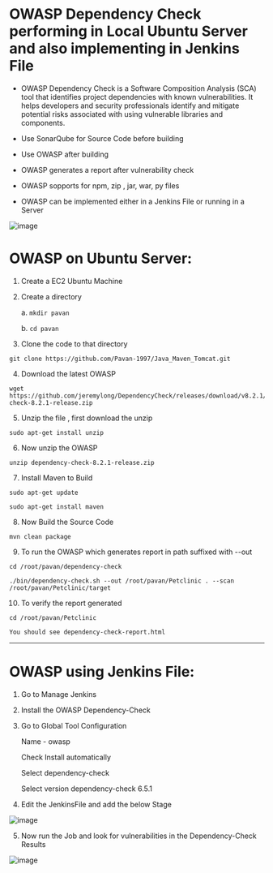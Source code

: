 # OWASP Dependency Check performing in Local Ubuntu Server and also implementing in Jenkins File

- OWASP Dependency Check is a Software Composition Analysis (SCA) tool that identifies project dependencies with known vulnerabilities. It helps developers and security professionals identify and mitigate potential risks associated with using vulnerable libraries and components. 

- Use SonarQube for Source Code before building 

- Use OWASP after building 

- OWASP generates a report after vulnerability check 

- OWASP sopports for npm, zip , jar, war, py files

- OWASP can be implemented either in a Jenkins File or running in a Server

![image](https://github.com/Pavan-1997/OWASP_Local_Jenkins/assets/32020205/f9ee3a71-8608-4dbd-b6ac-d7fb5ae23d10)



# OWASP on Ubuntu Server:

1. Create a EC2 Ubuntu Machine


2. Create  a directory 

    a. `mkdir pavan`

    b. `cd pavan`

		
4. Clone the code to that directory
```	 
git clone https://github.com/Pavan-1997/Java_Maven_Tomcat.git
```
	
4. Download the latest OWASP
```	
wget https://github.com/jeremylong/DependencyCheck/releases/download/v8.2.1/dependency-check-8.2.1-release.zip
```
	
5. Unzip the file , first download the unzip 
```
sudo apt-get install unzip
```

6. Now unzip the OWASP
```
unzip dependency-check-8.2.1-release.zip
```

7. Install Maven to Build
```
sudo apt-get update

sudo apt-get install maven
```

8. Now Build the Source Code 
```
mvn clean package
```

9. To run the OWASP which generates report in path suffixed with --out
```
cd /root/pavan/dependency-check

./bin/dependency-check.sh --out /root/pavan/Petclinic . --scan /root/pavan/Petclinic/target
```

10. To verify the report generated
```
cd /root/pavan/Petclinic
```
`You should see dependency-check-report.html`

---


# OWASP using Jenkins File:

1. Go to Manage Jenkins


2. Install the OWASP Dependency-Check


3. Go to Global Tool Configuration

	Name - owasp
	
	Check Install automatically
	
	Select dependency-check
	
	Select version dependency-check 6.5.1


4. Edit the JenkinsFile and add the below Stage 

![image](https://github.com/Pavan-1997/OWASP_Local_Jenkins/assets/32020205/7196e9a9-9577-4890-9ec9-603856eb5e61)

5. Now run the Job and look for vulnerabilities in the Dependency-Check Results

![image](https://github.com/Pavan-1997/OWASP_Local_Jenkins/assets/32020205/33ca9d80-cd0e-4940-88b3-4c0661b26bea)

